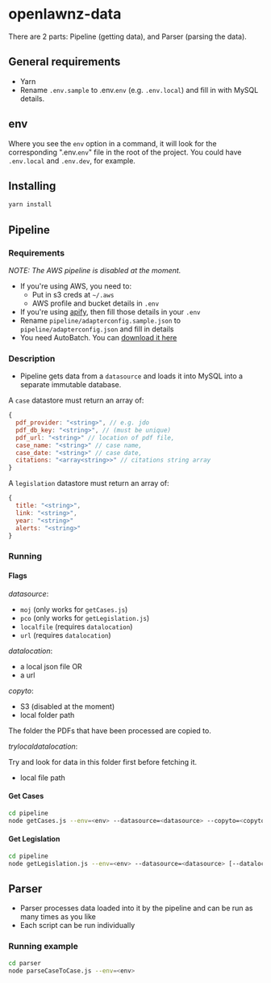 # openlawnz-data

There are 2 parts: Pipeline (getting data), and Parser (parsing the data).

## General requirements

- Yarn
- Rename `.env.sample` to .env.`env` (e.g. `.env.local`) and fill in with MySQL details.

## env

Where you see the `env` option in a command, it will look for the corresponding ".env.`env`" file in the root of the project. You could have `.env.local` and `.env.dev`, for example.

## Installing

```bash
yarn install
```

## Pipeline

### Requirements

*NOTE: The AWS pipeline is disabled at the moment.*
- If you're using AWS, you need to:
  - Put in s3 creds at `~/.aws`
  - AWS profile and bucket details in `.env`
- If you're using [apify](https://www.apify.com/), then fill those details in your `.env`
- Rename `pipeline/adapterconfig.sample.json` to `pipeline/adapterconfig.json` and fill in details
- You need AutoBatch. You can [download it here](https://www.evermap.com/AutoBatch.asp)

### Description

- Pipeline gets data from a `datasource` and loads it into MySQL into a separate immutable database.

A `case` datastore must return an array of:

```javascript
{
  pdf_provider: "<string>", // e.g. jdo
  pdf_db_key: "<string>", // (must be unique)
  pdf_url: "<string>" // location of pdf file,
  case_name: "<string>" // case name,
  case_date: "<string>" // case date,
  citations: "<array<string>>" // citations string array
}
```

A `legislation` datastore must return an array of:

```javascript
{
  title: "<string>",
  link: "<string>",
  year: "<string>"
  alerts: "<string>"
}
```

### Running

#### Flags

*datasource*:

  - `moj` (only works for `getCases.js`)
  - `pco` (only works for `getLegislation.js`)
  - `localfile` (requires `datalocation`)
  - `url` (requires `datalocation`)

*datalocation*:

  - a local json file OR
  - a url

*copyto*:

- S3 (disabled at the moment)
- local folder path

The folder the PDFs that have been processed are copied to.

*trylocaldatalocation*:

Try and look for data in this folder first before fetching it.

  - local file path

#### Get Cases

```bash
cd pipeline
node getCases.js --env=<env> --datasource=<datasource> --copyto=<copyto> [--datalocation=<datalocation>] [--trylocaldatalocation=<trylocaldatalocation>]
```

#### Get Legislation

```bash
cd pipeline
node getLegislation.js --env=<env> --datasource=<datasource> [--datalocation=<datalocation>]
```

## Parser

- Parser processes data loaded into it by the pipeline and can be run as many times as you like
- Each script can be run individually

### Running example

```bash
cd parser
node parseCaseToCase.js --env=<env>
```